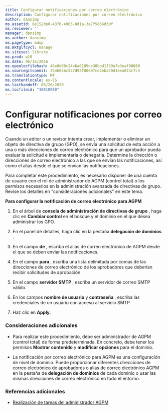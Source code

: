 ```yaml
---
title: Configurar notificaciones por correo electrónico
description: Configurar notificaciones por correo electrónico
author: dansimp
ms.assetid: 6e152de0-4376-4963-8d1a-3e7f5866d30f
ms.reviewer: ''
manager: dansimp
ms.author: dansimp
ms.pagetype: mdop
ms.mktglfcycl: manage
ms.sitesec: library
ms.prod: w10
ms.date: 06/16/2016
ms.openlocfilehash: 46e8d00c2446a0185de30bbd1f39a7e3eaf90080
ms.sourcegitcommit: 354664bc527d93f80687cd2eba70d1eea024c7c3
ms.translationtype: MT
ms.contentlocale: es-ES
ms.lasthandoff: 06/26/2020
ms.locfileid: "10818980"
---
```

# Configurar notificaciones por correo electrónico


Cuando un editor o un revisor intenta crear, implementar o eliminar un objeto de directiva de grupo (GPO), se envía una solicitud de esta acción a una o más direcciones de correo electrónico para que un aprobador pueda evaluar la solicitud e implementarla o denegarla. Determine la dirección o direcciones de correo electrónico a las que se envían las notificaciones, así como el alias desde el que se envían las notificaciones.

Para completar este procedimiento, es necesario disponer de una cuenta de usuario con el rol de administrador de AGPM (control total) o los permisos necesarios en la administración avanzada de directivas de grupo. Revise los detalles en "consideraciones adicionales" en este tema.

**Para configurar la notificación de correo electrónico para AGPM**

1.  En el árbol de **consola de administración de directivas de grupo** , haga clic en **Cambiar control** en el bosque y el dominio en el que desea administrar los GPO.

2.  En el panel de detalles, haga clic en la pestaña **delegación de dominios** .

3.  En el campo **de** , escriba el alias de correo electrónico de AGPM desde el que se deben enviar las notificaciones.

4.  En el campo **para** , escriba una lista delimitada por comas de las direcciones de correo electrónico de los aprobadores que deberían recibir solicitudes de aprobación.

5.  En el campo **servidor SMTP** , escriba un servidor de correo SMTP válido.

6.  En los campos **nombre de usuario** y **contraseña** , escriba las credenciales de un usuario con acceso al servicio SMTP.

7.  Haz clic en **Apply**.

### Consideraciones adicionales

-   Para realizar este procedimiento, debe ser administrador de AGPM (control total) de forma predeterminada. En concreto, debe tener los permisos **Mostrar contenido** y **modificar opciones** para el dominio.

-   La notificación por correo electrónico para AGPM es una configuración de nivel de dominio. Puede proporcionar diferentes direcciones de correo electrónico de aprobadores o alias de correo electrónico AGPM en la pestaña de **delegación de dominios** de cada dominio o usar las mismas direcciones de correo electrónico en todo el entorno.

### Referencias adicionales

-   [Realización de tareas del administrador AGPM](performing-agpm-administrator-tasks.md)

 

 





